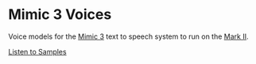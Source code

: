 # Mimic 3 Voices

Voice models for the [Mimic 3](https://github.com/MycroftAI/mimic3) text to speech system to run on the [Mark II](https://mycroft.ai/product/mark-ii/).

[Listen to Samples](https://mycroftai.github.io/mimic3-voices)
